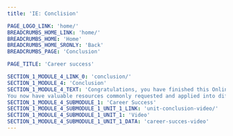 ```yaml
---
title: 'IE: Conclision'

PAGE_LOGO_LINK: 'home/'
BREADCRUMBS_HOME_LINK: 'home/'
BREADCRUMBS_HOME: 'Home'
BREADCRUMBS_HOME_SRONLY: 'Back'
BREADCRUMBS_PAGE: 'Conclusion'

PAGE_TITLE: 'Career success'

SECTION_1_MODULE_4_LINK_0: 'conclusion/'
SECTION_1_MODULE_4: 'Conclusion'
SECTION_1_MODULE_4_TEXT: 'Congratulations, you have finished this Online Learning Journey Career Success! 
You now have valuable resources commonly requested and applied into different fields in pursuit of your career objectives, use them wisely and we wish you the best of luck.'
SECTION_1_MODULE_4_SUBMODULE_1: 'Career Success'
SECTION_1_MODULE_4_SUBMODULE_1_UNIT_1_LINK: 'unit-conclusion-video/'
SECTION_1_MODULE_4_SUBMODULE_1_UNIT_1: 'Video'
SECTION_1_MODULE_4_SUBMODULE_1_UNIT_1_DATA: 'career-succes-video'
---
```

